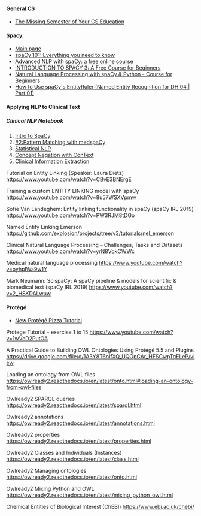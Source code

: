 #### General CS

- [The Missing Semester of Your CS Education](https://missing.csail.mit.edu/)

#### Spacy. 
- [Main page](https://spacy.io/)
- [spaCy 101: Everything you need to know](https://spacy.io/usage/spacy-101)
- [Advanced NLP with spaCy: a free online course](https://course.spacy.io/en/)
- [INTRODUCTION TO SPACY 3: A Free Course for Beginners](http://spacy.pythonhumanities.com/intro.html)
- [Natural Language Processing with spaCy & Python - Course for Beginners](https://www.youtube.com/watch?v=dIUTsFT2MeQ)
- [How to Use spaCy's EntityRuler (Named Entity Recognition for DH 04 | Part 01)](https://www.youtube.com/watch?v=wpyCzodvO3A)

#### Applying NLP to Clinical Text
##### Clinical NLP Notebook 
1. [Intro to SpaCy](https://www.youtube.com/watch?v=wsAJpTyE6OY)
2. [#2:Pattern Matching with medspaCy](https://www.youtube.com/watch?v=ymON0qXbbdw)
3. [Statistical NLP](https://www.youtube.com/watch?v=kKqesjURq60)
4. [Concept Negation with ConText](https://www.youtube.com/watch?v=-YxyxE4qP4E)
5. [Clinical Information Extraction](https://www.youtube.com/watch?v=EVLPi777wW4)

Tutorial on Entity Linking (Speaker: Laura Dietz) https://www.youtube.com/watch?v=CBvE3BNErgE

Training a custom ENTITY LINKING model with spaCy https://www.youtube.com/watch?v=8u57WSXVpmw

Sofie Van Landeghem: Entity linking functionality in spaCy (spaCy IRL 2019) https://www.youtube.com/watch?v=PW3RJM8tDGo

Named Entity Linking Emerson https://github.com/explosion/projects/tree/v3/tutorials/nel_emerson

Clinical Natural Language Processing – Challenges, Tasks and Datasets https://www.youtube.com/watch?v=yrN8VqkCWWc

Medical natural language processing https://www.youtube.com/watch?v=oyhpIWa9w1Y

Mark Neumann: ScispaCy: A spaCy pipeline & models for scientific & biomedical text (spaCy IRL 2019) https://www.youtube.com/watch?v=2_HSKDALwuw

#### Protégé
- [New Protégé Pizza Tutorial](https://www.michaeldebellis.com/post/new-protege-pizza-tutorial)

Protege Tutorial - exercise 1 to 15 https://www.youtube.com/watch?v=1wVeD2PutOA

A Practical Guide to Building OWL Ontologies Using Protégé 5.5 and Plugins https://drive.google.com/file/d/1A3Y8T6nIfXQ_UQOpCAr_HFSCwpTqELeP/view

Loading an ontology from OWL files https://owlready2.readthedocs.io/en/latest/onto.html#loading-an-ontology-from-owl-files

Owlready2 SPARQL queries https://owlready2.readthedocs.io/en/latest/sparql.html

Owlready2 annotations https://owlready2.readthedocs.io/en/latest/annotations.html

Owlready2 properties https://owlready2.readthedocs.io/en/latest/properties.html

Owlready2 Classes and Individuals (Instances) https://owlready2.readthedocs.io/en/latest/class.html

Owlready2 Managing ontologies https://owlready2.readthedocs.io/en/latest/onto.html

Owlready2 Mixing Python and OWL https://owlready2.readthedocs.io/en/latest/mixing_python_owl.html

Chemical Entities of Biological Interest (ChEBI) https://www.ebi.ac.uk/chebi/
